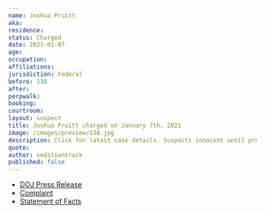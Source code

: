 ```yaml
---
name: Joshua Pruitt
aka:
residence: 
status: Charged
date: 2021-01-07
age: 
occupation:
affiliations:
jurisdiction: Federal
before: 138
after:
perpwalk:
booking: 
courtroom:
layout: suspect
title: Joshua Pruitt charged on January 7th, 2021
image: /images/preview/138.jpg
description: Click for latest case details. Suspects innocent until proven guilty.
quote:
author: seditiontrack
published: false
---
```


- [DOJ Press Release](https://www.justice.gov//opa/pr/thirteen-charged-federal-court-following-riot-united-states-capitol)
- [Complaint](https://www.justice.gov//opa/press-release/file/1351696/download)
- [Statement of Facts](https://www.justice.gov//opa/press-release/file/1351701/download)
